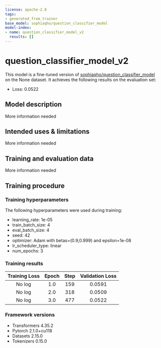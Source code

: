 ```yaml
---
license: apache-2.0
tags:
- generated_from_trainer
base_model: sophiaqho/question_classifier_model
model-index:
- name: question_classifier_model_v2
  results: []
---
```


<!-- This model card has been generated automatically according to the information the Trainer had access to. You
should probably proofread and complete it, then remove this comment. -->

# question_classifier_model_v2

This model is a fine-tuned version of [sophiaqho/question_classifier_model](https://huggingface.co/sophiaqho/question_classifier_model) on the None dataset.
It achieves the following results on the evaluation set:
- Loss: 0.0522

## Model description

More information needed

## Intended uses & limitations

More information needed

## Training and evaluation data

More information needed

## Training procedure

### Training hyperparameters

The following hyperparameters were used during training:
- learning_rate: 1e-05
- train_batch_size: 4
- eval_batch_size: 4
- seed: 42
- optimizer: Adam with betas=(0.9,0.999) and epsilon=1e-08
- lr_scheduler_type: linear
- num_epochs: 3

### Training results

| Training Loss | Epoch | Step | Validation Loss |
|:-------------:|:-----:|:----:|:---------------:|
| No log        | 1.0   | 159  | 0.0591          |
| No log        | 2.0   | 318  | 0.0509          |
| No log        | 3.0   | 477  | 0.0522          |


### Framework versions

- Transformers 4.35.2
- Pytorch 2.1.0+cu118
- Datasets 2.15.0
- Tokenizers 0.15.0
